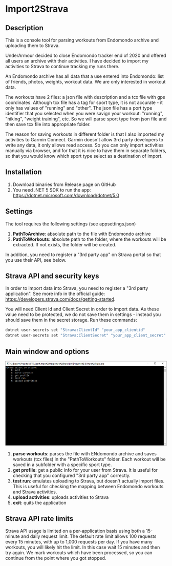 # Import2Strava

## Description
This is a console tool for parsing workouts from Endomondo archive and uploading them to Strava.

UnderArmour decided to close Endomondo tracker end of 2020 and offered all users an archive with their activities. I have decided to import my activities to Strava to continue tracking my runs there.

An Endomondo archive has all data that a use entered into Endomondo: list of friends, photos, weights, workout data. We are only interested in workout data. 

The workouts have 2 files: a json file with description and a tcx file with gps coordinates. Although tcx file has a tag for sport type, it is not accurate - it only has values of "running" and "other". The json file has a port type identifier that you selected when you were savign your workout: "running", "hiking", "weight training", etc. So we will parse sport type from json file and then save tcx file into appropriate folder.

The reason for saving workouts in different folder is that I also imported my activities to Garmin Connect. Garmin doesn't allow 3rd party developers to write any data, it only allows read access. So you can only import activities manually via browser, and for that it is nice to have them in separate folders, so that you would know which sport type select as a destination of import.

## Installation
1. Download binaries from Release page on GitHub
2. You need .NET 5 SDK to run the app: https://dotnet.microsoft.com/download/dotnet/5.0

## Settings
The tool requires the following settings (see appsettings.json)
1. **PathToArchive**: absolute path to the file with Endomondo archive
2. **PathToWorkouts**: absolute path to the folder, where the workouts will be extracted. If not exists, the folder will be created.

In addition, you need to register a "3rd party app" on Strava portal so that you use their API, see below.

## Strava API and security keys
In order to import data into Strava, you need to register a "3rd party application". See more info in the official guide: https://developers.strava.com/docs/getting-started.

You will need Client Id and Client Secret in order to import data. As these value need to be protected, we do not save them in settings - instead you should save them in the secret storage. 
Run these commands:
```csharp
dotnet user-secrets set "Strava:ClientId" "your_app_clientid"
dotnet user-secrets set "Strava:ClientSecret" "your_app_client_secret"
```

## Main window and options
![Main Window](https://github.com/evgenygunko/Import2Strava/blob/assets/MainWindow.png?raw=true)

1. **parse workouts**: parses the file with ENdomondo archive and saves workouts (tcx files) in the "PathToWorkouts" folder. Each workout will be saved in a subfolder with a specific sport type.
2. **get profile**: get a public info for your user from Strava. It is useful for checking that you configured "3rd party app" correctly.
3. **test run**: emulates uploading to Strava, but doesn't actually import files. This is useful for checking the mapping between Endomondo workouts and Strava activities.
4. **upload activities**: uploads activities to Strava
0. **exit**: quits the application

## Strava API rate limits
Strava API usage is limited on a per-application basis using both a 15-minute and daily request limit. The default rate limit allows 100 requests every 15 minutes, with up to 1,000 requests per day.
If you have many workouts, you will likely hit the limit. In this case wait 15 minutes and then try again. We mark workouts which have been processed, so you can continue from the point where you got stopped.
